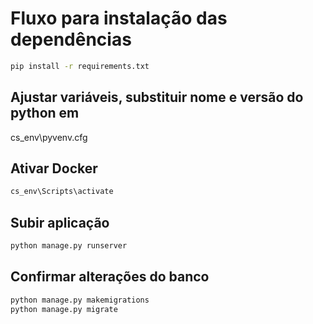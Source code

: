 # Fluxo para instalação das dependências

```bash
pip install -r requirements.txt
```

## Ajustar variáveis, substituir nome e versão do python em

cs_env\pyvenv.cfg

## Ativar Docker

```bash
cs_env\Scripts\activate
```

## Subir aplicação

```bash
python manage.py runserver
```

## Confirmar alterações do banco

```bash
python manage.py makemigrations
python manage.py migrate
```
